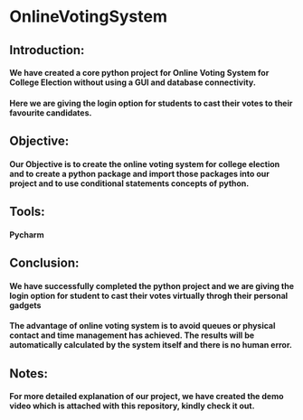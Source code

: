 # OnlineVotingSystem

## Introduction:
#### We have created a core python project for Online Voting System for College Election without using a GUI and database connectivity.

#### Here we are giving the login option for students to cast their votes to their favourite candidates.

## Objective:
#### Our Objective is to create the online voting system for college election and to create a python package and import those packages into our project and to use conditional statements concepts of python.

## Tools:
#### Pycharm

## Conclusion:
#### We have successfully completed the python project and we are giving the login option for student to cast their votes virtually throgh their personal gadgets
#### The advantage of online voting system is to avoid queues or physical contact and time management has achieved. The results will be automatically calculated by the system itself and there is no human error.
## Notes:
#### For more detailed explanation of our project, we have created the demo video which is attached with this repository, kindly check it out.
